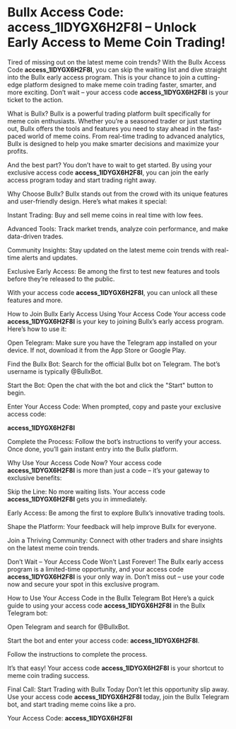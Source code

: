 # Bullx Access Code: access_1IDYGX6H2F8I – Unlock Early Access to Meme Coin Trading!
Tired of missing out on the latest meme coin trends? With the Bullx Access Code <strong>access_1IDYGX6H2F8I</strong>, you can skip the waiting list and dive straight into the Bullx early access program. This is your chance to join a cutting-edge platform designed to make meme coin trading faster, smarter, and more exciting. Don’t wait – your access code <strong>access_1IDYGX6H2F8I</strong> is your ticket to the action.

What is Bullx?
Bullx is a powerful trading platform built specifically for meme coin enthusiasts. Whether you’re a seasoned trader or just starting out, Bullx offers the tools and features you need to stay ahead in the fast-paced world of meme coins. From real-time trading to advanced analytics, Bullx is designed to help you make smarter decisions and maximize your profits.

And the best part? You don’t have to wait to get started. By using your exclusive access code <strong>access_1IDYGX6H2F8I</strong>, you can join the early access program today and start trading right away.

Why Choose Bullx?
Bullx stands out from the crowd with its unique features and user-friendly design. Here’s what makes it special:

Instant Trading: Buy and sell meme coins in real time with low fees.

Advanced Tools: Track market trends, analyze coin performance, and make data-driven trades.

Community Insights: Stay updated on the latest meme coin trends with real-time alerts and updates.

Exclusive Early Access: Be among the first to test new features and tools before they’re released to the public.

With your access code <strong>access_1IDYGX6H2F8I</strong>, you can unlock all these features and more.

How to Join Bullx Early Access Using Your Access Code
Your access code <strong>access_1IDYGX6H2F8I</strong> is your key to joining Bullx’s early access program. Here’s how to use it:

Open Telegram: Make sure you have the Telegram app installed on your device. If not, download it from the App Store or Google Play.

Find the Bullx Bot: Search for the official Bullx bot on Telegram. The bot’s username is typically @BullxBot.

Start the Bot: Open the chat with the bot and click the "Start" button to begin.

Enter Your Access Code: When prompted, copy and paste your exclusive access code:

<strong>access_1IDYGX6H2F8I</strong>

Complete the Process: Follow the bot’s instructions to verify your access. Once done, you’ll gain instant entry into the Bullx platform.

Why Use Your Access Code Now?
Your access code <strong>access_1IDYGX6H2F8I</strong> is more than just a code – it’s your gateway to exclusive benefits:

Skip the Line: No more waiting lists. Your access code <strong>access_1IDYGX6H2F8I</strong> gets you in immediately.

Early Access: Be among the first to explore Bullx’s innovative trading tools.

Shape the Platform: Your feedback will help improve Bullx for everyone.

Join a Thriving Community: Connect with other traders and share insights on the latest meme coin trends.

Don’t Wait – Your Access Code Won’t Last Forever!
The Bullx early access program is a limited-time opportunity, and your access code <strong>access_1IDYGX6H2F8I</strong> is your only way in. Don’t miss out – use your code now and secure your spot in this exclusive program.

How to Use Your Access Code in the Bullx Telegram Bot
Here’s a quick guide to using your access code <strong>access_1IDYGX6H2F8I</strong> in the Bullx Telegram bot:

Open Telegram and search for @BullxBot.

Start the bot and enter your access code: <strong>access_1IDYGX6H2F8I</strong>.

Follow the instructions to complete the process.

It’s that easy! Your access code <strong>access_1IDYGX6H2F8I</strong> is your shortcut to meme coin trading success.

Final Call: Start Trading with Bullx Today
Don’t let this opportunity slip away. Use your access code <strong>access_1IDYGX6H2F8I</strong> today, join the Bullx Telegram bot, and start trading meme coins like a pro.

Your Access Code: <strong>access_1IDYGX6H2F8I</strong>
